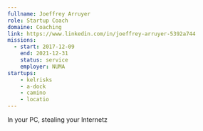 ```yaml
---
fullname: Joeffrey Arruyer
role: Startup Coach
domaine: Coaching
link: https://www.linkedin.com/in/joeffrey-arruyer-5392a744
missions:
  - start: 2017-12-09
    end: 2021-12-31
    status: service
    employer: NUMA
startups:
    - kelrisks
    - a-dock
    - camino
    - locatio
---
```


In your PC, stealing your Internetz
